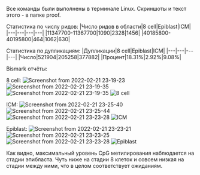 Все команды были выполнены в терминале Linux.
Скриншоты и текст этого - в папке proof.

Статистика по числу ридов:
|Число ридов в области|8 cell|Epiblast|ICM|
|---|---|---|---|
|11347700-11367700|1090|2328|1456|
|40185800-40195800|464|1062|630|

Статистика по дупликациям:
|Дупликации|8 cell|Epiblast|ICM|
|---|---|---|---|
|Число|521904|205258|377882|
|Процент|18.31%|2.92%|9.08%|

Bismark отчёты:

8 cell:
![Screenshot from 2022-02-21 23-19-23](https://user-images.githubusercontent.com/60808642/155021722-6951c6c3-5e32-4967-9657-dfedfcc57a30.png)
![Screenshot from 2022-02-21 23-19-35](https://user-images.githubusercontent.com/60808642/155021789-77457d7c-aa6a-4645-8de5-8dee04d1b039.png)
![Screenshot from 2022-02-21 23-19-35](https://user-images.githubusercontent.com/60808642/155021748-39ddffbc-6832-4331-a3d6-52692eea4436.png)
![8 cell](https://user-images.githubusercontent.com/60808642/154995957-dc9efa1d-071c-4730-b5c7-944dfc09734d.png)

ICM:
![Screenshot from 2022-02-21 23-25-40](https://user-images.githubusercontent.com/60808642/155022349-1d4dc970-862b-42d6-ae3d-9bf1ad4eb421.png)
![Screenshot from 2022-02-21 23-25-44](https://user-images.githubusercontent.com/60808642/155022395-92853f91-ae9d-4c02-9215-f27e2c8121a7.png)
![Screenshot from 2022-02-21 23-23-28](https://user-images.githubusercontent.com/60808642/155022558-b09e6244-bddb-41c1-8672-bd488f7f9bf6.png)
![ICM](https://user-images.githubusercontent.com/60808642/154996003-66df01e7-bf5b-44d6-8954-4b69a1369f98.png)

Epiblast:
![Screenshot from 2022-02-21 23-23-21](https://user-images.githubusercontent.com/60808642/155022052-902b45c4-9fb2-42ac-9e80-533176be13ae.png)
![Screenshot from 2022-02-21 23-23-25](https://user-images.githubusercontent.com/60808642/155022061-513f568a-6754-4123-bacb-6dfa764424ba.png)
![Screenshot from 2022-02-21 23-23-28](https://user-images.githubusercontent.com/60808642/155022071-cc8e424b-6c6d-4bda-997b-7ddbe56238a0.png)
![Epiblast](https://user-images.githubusercontent.com/60808642/154995981-bb2dd211-e909-40a8-a5da-a3fbc257a0e0.png)

Как видно, максимальный уровень CpG метилирования наблюдается на стадии эпибласта. Чуть ниже на стадии 8 клеток и совсем низкая на стадии между ними, что в целом соответствует ожиданиям.

